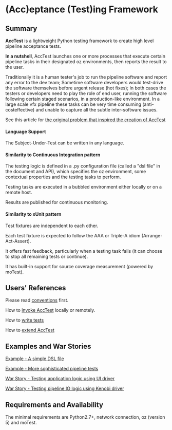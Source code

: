 (Acc)eptance (Test)ing Framework
================================


Summary
-------

**AccTest** is a lightweight Python testing framework to create high level pipeline acceptance tests.

**In a nutshell**, AccTest launches one or more processes that execute certain pipeline tasks in their designated oz
environments, then reports the result to the user.

Traditionally it is a human tester's job to run the pipeline software and report any error to the dev team;
Sometime software developers would test-drive the software themselves before urgent release (hot fixes);
In both cases the
testers or developers need to play the role of end user, running the software following certain staged scenarios, in a
production-like environment.
In a large scale vfx pipeline these tasks can be very time consuming (anti-costeffective) and unable to capture all the
 subtle inter-software issues.

See this article for [the original problem that inspired the creation of AccTest](docs/pre_acc_test.MD)

#### Language Support ####

The Subject-Under-Test can be written in any language.

#### Similarity to Continuous Integration pattern ####

The testing logic is defined in a .py configuration file (called a "dsl file" in the document and API), which specifies the oz
 environment, some contextual properties and the testing tasks to perform.

Testing tasks are executed in a bubbled environment either locally or on a remote host.

Results are published for continuous monitoring.

#### Similarity to xUnit pattern ####

Test fixtures are independent to each other.

Each test fixture is expected to follow the AAA or Triple-A idiom (Arrange-Act-Assert).

It offers fast feedback, particularly when a testing task fails (it can choose to stop all remaining tests or continue).

It has built-in support for source coverage measurement (powered by moTest).


Users' References
-----------------

Please read [conventions](docs/conventions.MD) first.

How to [invoke AccTest](docs/test_runner.MD) locally or remotely.

How to [write tests](docs/test_writer.MD)

How to [extend AccTest](docs/api_extension.MD)


Examples and War Stories
------------------------

[Example - A simple DSL file](docs/example_create_dsl.MD)

[Example - More sophisticated pipeline tests](docs/example_create_tasks.MD)

[War Story - Testing application logic using UI driver](docs/war_story_ui_driver.MD)

[War Story - Testing pipeline IO logic using Kenobi driver](docs/war_story_kenobi_driver.MD)


Requirements and Availability
-----------------------------

The minimal requirements are Python2.7+, network connection, oz (version 5) and moTest.


